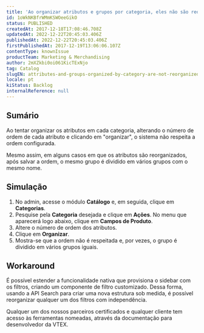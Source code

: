 ```yaml
---
title: 'Ao organizar atributos e grupos por categoria, eles não são reorganizados na loja'
id: 1oWkNKBfrWMmKSWOeeGikO
status: PUBLISHED
createdAt: 2017-12-18T17:08:46.708Z
updatedAt: 2022-12-22T20:45:03.406Z
publishedAt: 2022-12-22T20:45:03.406Z
firstPublishedAt: 2017-12-19T13:06:06.107Z
contentType: knownIssue
productTeam: Marketing & Merchandising
author: 2mXZkbi0oi061KicTExNjo
tag: Catalog
slugEN: attributes-and-groups-organized-by-category-are-not-reorganized-in-the-store
locale: pt
kiStatus: Backlog
internalReference: null
---
```


## Sumário

Ao tentar organizar os atributos em cada categoria, alterando o número de ordem de cada atributo e clicando em "organizar", o sistema não respeita a ordem configurada.

Mesmo assim, em alguns casos em que os atributos são reorganizados, após salvar a ordem, o mesmo grupo é dividido em vários grupos com o mesmo nome.

## Simulação

1. No admin, acesse o módulo __Catálogo__ e, em seguida, clique em __Categorias__.
2. Pesquise pela __Categoria__ desejada e clique em __Ações__. No menu que aparecerá logo abaixo, clique em __Campos de Produto__.
2. Altere o número de ordem dos atributos.
3. Clique em __Organizar__.
4. Mostra-se que a ordem não é respeitada e, por vezes, o grupo é dividido em vários grupos iguais.

## Workaround

É possível estender a funcionalidade nativa que provisiona o sidebar com os filtros, criando um componente de filtro customizado. Dessa forma, usando a API Search para criar uma nova estrutura sob medida, é possível reorganizar qualquer um dos filtros com independência.

Qualquer um dos nossos parceiros certificados e qualquer cliente tem acesso às ferramentas nomeadas, através da documentação para desenvolvedor da VTEX.

